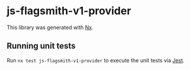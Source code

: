 # js-flagsmith-v1-provider

This library was generated with [Nx](https://nx.dev).

## Running unit tests

Run `nx test js-flagsmith-v1-provider` to execute the unit tests via [Jest](https://jestjs.io).
